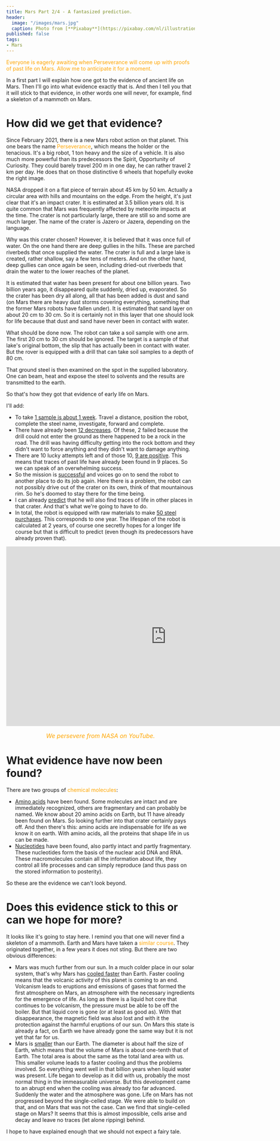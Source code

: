 ```yaml
---
title: Mars Part 2/4 - A fantasized prediction.
header:
  image: "/images/mars.jpg"
  caption: Photo from [**Pixabay**](https://pixabay.com/nl/illustrations/mars-zon-zonnestelsel-ruimte-1326108/)
published: false
tags:
- Mars
---
```


<span style="color: orange;">Everyone is eagerly awaiting when Perseverance will come up with proofs of past life on Mars. Allow me to anticipate it for a moment.</span> 

In a first part I will explain how one got to the evidence of ancient life on Mars. Then I'll go into what evidence exactly that is. And then I tell you that it will stick to that evidence, in other words one will never, for example, find a skeleton of a mammoth on Mars.

# How did we get that evidence?

Since February 2021, there is a new Mars robot action on that planet. This one bears the name <span style="color: orange;">Perseverance</span>, which means the holder or the tenacious. It's a big robot, 1 ton heavy and the size of a vehicle. It is also much more powerful than its predecessors the Spirit, Opportunity of Curiosity. They could barely travel 200 m in one day, he can rather travel 2 km per day. He does that on those distinctive 6 wheels that hopefully evoke the right image.

NASA dropped it on a flat piece of terrain about 45 km by 50 km. Actually a circular area with hills and mountains on the edge. From the height, it's just clear that it's an impact crater. It is estimated at 3.5 billion years old. It is quite common that Mars was frequently affected by meteorite impacts at the time. The crater is not particularly large, there are still so and some are much larger. The name of the crater is Jazero or Jazera, depending on the language.

Why was this crater chosen? However, it is believed that it was once full of water. On the one hand there are deep gullies in the hills. These are parched riverbeds that once supplied the water. The crater is full and a large lake is created, rather shallow, say a few tens of meters. And on the other hand, deep gullies can once again be seen, including dried-out riverbeds that drain the water to the lower reaches of the planet.

It is estimated that water has been present for about one billion years. Two billion years ago, it disappeared quite suddenly, dried up, evaporated. So the crater has been dry all along, all that has been added is dust and sand (on Mars there are heavy dust storms covering everything, something that the former Mars robots have fallen under). It is estimated that sand layer on about 20 cm to 30 cm. So it is certainly not in this layer that one should look for life because that dust and sand have never been in contact with water.

What should be done now. The robot can take a soil sample with one arm. The first 20 cm to 30 cm should be ignored. The target is a sample of that lake's original bottom, the slip that has actually been in contact with water. But the rover is equipped with a drill that can take soil samples to a depth of 80 cm.

That ground steel is then examined on the spot in the supplied laboratory. One can beam, heat and expose the steel to solvents and the results are transmitted to the earth. 

So that's how they got that evidence of early life on Mars.

I'll add:
- To take <u>1 sample is about 1 week</u>. Travel a distance, position the robot, complete the steel name, investigate, forward and complete.
- There have already been <u>12 decreases</u>. Of these, 2 failed because the drill could not enter the ground as there happened to be a rock in the road. The drill was having difficulty getting into the rock bottom and they didn't want to force anything and they didn't want to damage anything.
- There are 10 lucky attempts left and of those 10, <u>9 are positive</u>. This means that traces of past life have already been found in 9 places. So we can speak of an overwhelming success.
- So the mission is <u>successful</u> and voices go on to send the robot to another place to do its job again. Here there is a problem, the robot can not possibly drive out of the crater on its own, think of that mountainous rim. So he's doomed to stay there for the time being.
- I can already <u>predict</u> that he will also find traces of life in other places in that crater. And that's what we're going to have to do.
- In total, the robot is equipped with raw materials to make <u>50 steel purchases</u>. This corresponds to one year. The lifespan of the robot is calculated at 2 years, of course one secretly hopes for a longer life course but that is difficult to predict (even though its predecessors have already proven that).

<iframe width="853" height="480" src="https://www.youtube.com/embed/6qA9iaAUo8k" frameborder="0" allow="accelerometer; autoplay; clipboard-write; encrypted-media; gyroscope; picture-in-picture" allowfullscreen></iframe>

<p style="text-align: center; font-size: 12pt;"><span style="color: orange;"><i>We persevere from NASA on YouTube.</i></span></p>

# What evidence have now been found?

There are two groups of <span style="color: orange;">chemical molecules</span>:
- <u>Amino acids</u> have been found. Some molecules are intact and are immediately recognized, others are fragmentary and can probably be named. We know about 20 amino acids on Earth, but 11 have already been found on Mars. So looking further into that crater certainly pays off. And then there's this: amino acids are indispensable for life as we know it on earth. With amino acids, all the proteins that shape life in us can be made.
- <u>Nucleotides</u> have been found, also partly intact and partly fragmentary. These nucleotides form the basis of the nuclear acid DNA and RNA. These macromolecules contain all the information about life, they control all life processes and can simply reproduce (and thus pass on the stored information to posterity).

So these are the evidence we can't look beyond.

# Does this evidence stick to this or can we hope for more?

It looks like it's going to stay here. I remind you that one will never find a skeleton of a mammoth.
Earth and Mars have taken a <span style="color: orange;">similar course</span>. They originated together, in a few years it does not sting. But there are two obvious differences:
- Mars was much further from our sun. In a much colder place in our solar system, that's why Mars has <u>cooled faster</u> than Earth. Faster cooling means that the volcanic activity of this planet is coming to an end. Volcanism leads to eruptions and emissions of gases that formed the first atmosphere on Mars, an atmosphere with the necessary ingredients for the emergence of life. As long as there is a liquid hot core that continues to be volcanism, the pressure must be able to be off the boiler. But that liquid core is gone (or at least as good as). With that disappearance, the magnetic field was also lost and with it the protection against the harmful eruptions of our sun. On Mars this state is already a fact, on Earth we have already gone the same way but it is not yet that far for us.
- Mars is <u>smaller</u> than our Earth. The diameter is about half the size of Earth, which means that the volume of Mars is about one-tenth that of Earth. The total area is about the same as the total land area with us. This smaller volume leads to a faster cooling and thus the problems involved. So everything went well in that billion years when liquid water was present. Life began to develop as it did with us, probably the most normal thing in the immeasurable universe. But this development came to an abrupt end when the cooling was already too far advanced. Suddenly the water and the atmosphere was gone. Life on Mars has not progressed beyond the single-celled stage. We were able to build on that, and on Mars that was not the case. Can we find that single-celled stage on Mars? It seems that this is almost impossible, cells arise and decay and leave no traces (let alone ripping) behind.

I hope to have explained enough that we should not expect a fairy tale.
